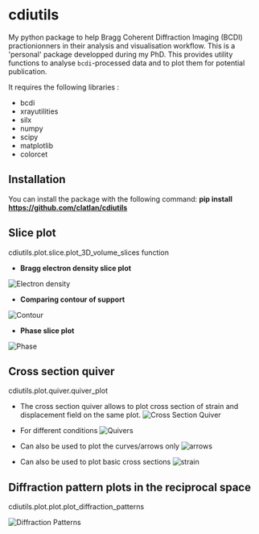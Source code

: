 # cdiutils

My python package to help Bragg Coherent Diffraction Imaging (BCDI) practionionners in their analysis and visualisation workflow. This is a 'personal' package developped during my PhD. This provides utility functions to analyse ```bcdi```-processed data and to plot them for potential publication.

It requires the following libraries :

* bcdi
* xrayutilities
* silx
* numpy
* scipy
* matplotlib
* colorcet

## Installation
You can install the package with the following command:
**pip install https://github.com/clatlan/cdiutils**

## Slice plot

cdiutils.plot.slice.plot_3D_volume_slices function

* **Bragg electron density slice plot**

![Electron density](https://github.com/clatlan/cdiutils/blob/master/images/electron_density.png)

* **Comparing contour of support**

![Contour](https://github.com/clatlan/cdiutils/blob/master/images/contour.png)

* **Phase slice plot**

![Phase](https://github.com/clatlan/cdiutils/blob/master/images/phase.png)

## Cross section quiver
cdiutils.plot.quiver.quiver_plot

* The cross section quiver allows to plot cross section of strain and displacement field on the same plot.
![Cross Section Quiver](https://github.com/clatlan/cdiutils/blob/master/images/cross_section_quiver.png)

* For different conditions
![Quivers](https://github.com/clatlan/cdiutils/blob/master/images/multi_cross_sections.png)

* Can also be used to plot the curves/arrows only
![arrows](https://github.com/clatlan/cdiutils/blob/master/images/arrows.png)

* Can also be used to plot basic cross sections
![strain](https://github.com/clatlan/cdiutils/blob/master/images/strain.png)


## Diffraction pattern plots in the reciprocal space

cdiutils.plot.plot.plot_diffraction_patterns

![Diffraction Patterns](https://github.com/clatlan/cdiutils/blob/master/images/diffraction_patterns.png)
